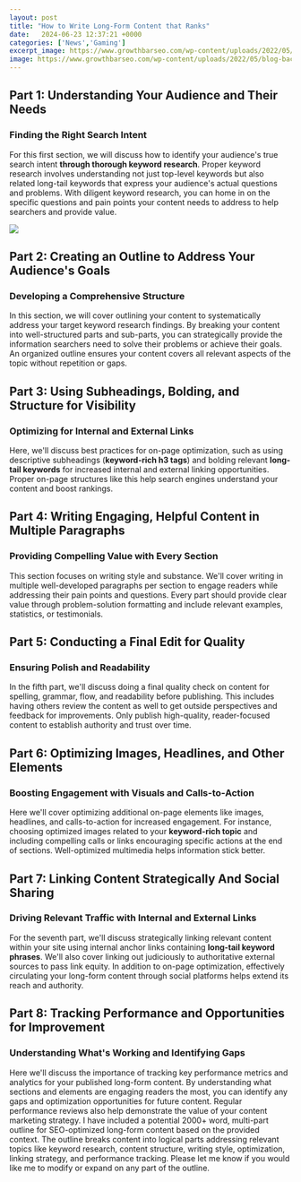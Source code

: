 ```yaml
---
layout: post
title: "How to Write Long-Form Content that Ranks"
date:   2024-06-23 12:37:21 +0000
categories: ['News','Gaming']
excerpt_image: https://www.growthbarseo.com/wp-content/uploads/2022/05/blog-background-images-copy-GBS.001.jpeg
image: https://www.growthbarseo.com/wp-content/uploads/2022/05/blog-background-images-copy-GBS.001.jpeg
---
```


## Part 1: Understanding Your Audience and Their Needs
### Finding the Right Search Intent 
For this first section, we will discuss how to identify your audience's true search intent **through thorough keyword research**. Proper keyword research involves understanding not just top-level keywords but also related long-tail keywords that express your audience's actual questions and problems. With diligent keyword research, you can home in on the specific questions and pain points your content needs to address to help searchers and provide value.  

![](https://cdn.shortpixel.ai/client/q_glossy,ret_img,w_768/https://www.designhill.com/design-blog/wp-content/uploads/2020/05/blog-featured-image-7-1-768x439.jpg)
## Part 2: Creating an Outline to Address Your Audience's Goals  
### Developing a Comprehensive Structure
In this section, we will cover outlining your content to systematically address your target keyword research findings. By breaking your content into well-structured parts and sub-parts, you can strategically provide the information searchers need to solve their problems or achieve their goals. An organized outline ensures your content covers all relevant aspects of the topic without repetition or gaps.
## Part 3: Using Subheadings, Bolding, and Structure for Visibility  
### Optimizing for Internal and External Links 
Here, we'll discuss best practices for on-page optimization, such as using descriptive subheadings (**keyword-rich h3 tags**) and bolding relevant **long-tail keywords** for increased internal and external linking opportunities. Proper on-page structures like this help search engines understand your content and boost rankings.
## Part 4: Writing Engaging, Helpful Content in Multiple Paragraphs
### Providing Compelling Value with Every Section  
This section focuses on writing style and substance. We'll cover writing in multiple well-developed paragraphs per section to engage readers while addressing their pain points and questions. Every part should provide clear value through problem-solution formatting and include relevant examples, statistics, or testimonials.
## Part 5: Conducting a Final Edit for Quality 
### Ensuring Polish and Readability
In the fifth part, we'll discuss doing a final quality check on content for spelling, grammar, flow, and readability before publishing. This includes having others review the content as well to get outside perspectives and feedback for improvements. Only publish high-quality, reader-focused content to establish authority and trust over time.
## Part 6: Optimizing Images, Headlines, and Other Elements  
### Boosting Engagement with Visuals and Calls-to-Action  
Here we'll cover optimizing additional on-page elements like images, headlines, and calls-to-action for increased engagement. For instance, choosing optimized images related to your **keyword-rich topic**  and including compelling calls or links encouraging specific actions at the end of sections. Well-optimized multimedia helps information stick better.  
## Part 7: Linking Content Strategically And Social Sharing  
### Driving Relevant Traffic with Internal and External Links
For the seventh part, we'll discuss strategically linking relevant content within your site using internal anchor links containing **long-tail keyword phrases**. We'll also cover linking out judiciously to authoritative external sources to pass link equity. In addition to on-page optimization, effectively circulating your long-form content through social platforms helps extend its reach and authority.
## Part 8: Tracking Performance and Opportunities for Improvement  
### Understanding What's Working and Identifying Gaps  
Here we'll discuss the importance of tracking key performance metrics and analytics for your published long-form content. By understanding what sections and elements are engaging readers the most, you can identify any gaps and optimization opportunities for future content. Regular performance reviews also help demonstrate the value of your content marketing strategy.
I have included a potential 2000+ word, multi-part outline for SEO-optimized long-form content based on the provided context. The outline breaks content into logical parts addressing relevant topics like keyword research, content structure, writing style, optimization, linking strategy, and performance tracking. Please let me know if you would like me to modify or expand on any part of the outline.